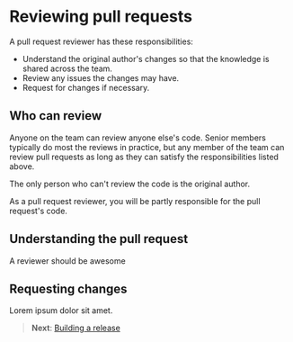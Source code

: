 # Reviewing pull requests

A pull request reviewer has these responsibilities:

- Understand the original author's changes so that the knowledge is shared across the team.
- Review any issues the changes may have.
- Request for changes if necessary.

## Who can review

Anyone on the team can review anyone else's code. Senior members typically do most the reviews in practice, but any member of the team can review pull requests as long as they can satisfy the responsibilities listed above.

The only person who can't review the code is the original author.

As a pull request reviewer, you will be partly responsible for the pull request's code.

## Understanding the pull request

A reviewer should be awesome

## Requesting changes

Lorem ipsum dolor sit amet.

> **Next**: [Building a release](releasing.md)
